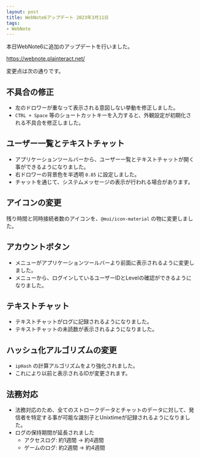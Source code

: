 ```yaml
---
layout: post
title: WebNote6アップデート 2023年3月11日
tags:
- WebNote
---
```


本日WebNote6に追加のアップデートを行いました。

https://webnote.plainteract.net/

変更点は次の通りです。

## 不具合の修正

* 左のドロワーが重なって表示される意図しない挙動を修正しました。
* `CTRL + Space` 等のショートカットキーを入力すると、外観設定が初期化される不具合を修正しました。


## ユーザー一覧とテキストチャット

* アプリケーションツールバーから、ユーザー一覧とテキストチャットが開く事ができるようになりました。
* 右ドロワーの背景色を半透明 `0.85` に設定しました。
* チャットを通じて、システムメッセージの表示が行われる場合があります。

## アイコンの変更

残り時間と同時接続者数のアイコンを、`@mui/icon-material` の物に変更しました。

## アカウントボタン

* メニューがアプリケーションツールバーより前面に表示されるように変更しました。
* メニューから、ログインしているユーザーIDとLevelの確認ができるようになりました。

## テキストチャット

* テキストチャットがログに記録されるようになりました。
* テキストチャットの未読数が表示されるようになりました。

## ハッシュ化アルゴリズムの変更

* `ipHash` の計算アルゴリズムをより強化されました。
* これにより以前と表示されるIDが変更されます。

## 法務対応

* 法務対応のため、全てのストロークデータとチャットのデータに対して、発信者を特定する事が可能な識別子とUnixtimeが記録されるようになりました。
* ログの保持期間が延長されました
  - アクセスログ: 約1週間 -> 約4週間
  - ゲームのログ: 約2週間 -> 約4週間
